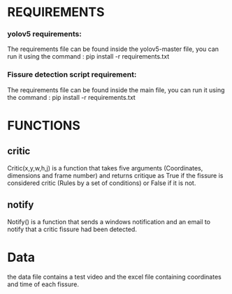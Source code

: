 




# REQUIREMENTS

### yolov5 requirements:

The requirements file can be found inside the yolov5-master file, 
you can run it using the command : pip install -r requirements.txt

### Fissure detection script requirement:

The requirements file can be found inside the main file, 
you can run it using the command : pip install -r requirements.txt



# FUNCTIONS


## critic
Critic(x,y,w,h,j) is a function that takes five arguments (Coordinates, dimensions and frame number) and returns critique as True if the fissure is considered critic (Rules by a set of conditions) or False if it is not.

## notify
Notify() is a function that sends a windows notification and an email to notify that a critic fissure had been detected.


# Data

the data file contains a test video and the excel file containing coordinates and time of each fissure.
